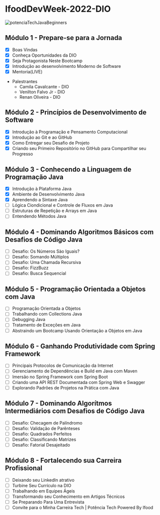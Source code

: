 # IfoodDevWeek-2022-DIO

![potenciaTechJavaBeginners](https://user-images.githubusercontent.com/50057305/195233444-836abc0c-5040-4ae1-a3d1-0167a96205e4.png)

## Módulo 1 - Prepare-se para a Jornada
  - [x] Boas Vindas 
  - [x] Conheça Oportunidades da DIO
  - [x] Seja Protagonista Neste Bootcamp
  - [x] Introdução ao desenvolvimento Moderno de Software
  - [x] Mentoria(LIVE)
  
  + Palestrantes
    - Camila Cavalcante - DIO
    - Venilton Falvo Jr - DIO
    - Renan Oliveira - DIO

## Módulo 2 - Princípios de Desenvolvimento de Software
  - [x] Introdução à Programação e Pensamento Computacional
  - [x] Introdução ao Git e ao GitHub
  - [x] Como Entregar seu Desafio de Projeto
  - [x] Criando seu Primeiro Repositório no GitHub para Compartilhar seu Progresso

## Módulo 3 - Conhecendo a Linguagem de Programação Java
  - [x] Introdução à Plataforma Java
  - [x] Ambiente de Desenvolvimento Java
  - [x] Aprendendo a Sintaxe Java
  - [ ] Lógica Ciondicional e Controle de Fluxos em Java
  - [ ] Estruturas de Repetição e Arrays em Java
  - [ ] Entendendo Métodos Java

## Módulo 4 - Dominando Algoritmos Básicos com Desafios de Código Java
  - [ ] Desafio: Os Números Sào Iguais?
  - [ ] Desafio: Somando Múltiplos
  - [ ] Desafio: Uma Chamada Recursiva
  - [ ] Desafio: FizzBuzz
  - [ ] Desafio: Busca Sequencial
  
## Módulo 5 - Programação Orientada a Objetos com Java
  - [ ]  Programação Orientada a Objetos
  - [ ]  Trabalhando com Collections Java
  - [ ]  Debugging Java
  - [ ]  Tratamento de Exceções em Java
  - [ ]  Abstraindo um Bootcamp Usando Orientação a Objetos em Java
  
## Módulo 6 - Ganhando Produtividade com Spring Framework
  - [ ]  Principais Protocolos de Comunicação da Internet
  - [ ]  Gerenciamento de Dependências e Build em Java com Maven
  - [ ]  Imersão no Spring Framework com Spring Boot
  - [ ]  Criando uma API REST Documentada com Spring Web e Swagger
  - [ ]  Explorando Padrões de Projetos na Prática com Java
  
## Módulo 7 - Dominando Algorítmos Intermediários com Desafios de Código Java
  - [ ] Desafio: Checagem de Palíndromo
  - [ ] Desafio: Validação de Parênteses
  - [ ] Desafio: Quadrados Perfeitos
  - [ ] Desafio: Classificando Matrizes
  - [ ] Desafio: Fatorial Desajeitado
  
## Módulo 8 - Fortalecendo sua Carreira Profissional
  - [ ] Deixando seu LinkedIn atrativo
  - [ ] Turbine Seu Currículo na DIO
  - [ ] Trabalhando em Equipes Ágeis
  - [ ] Transformando seu Conhecimento em Artigos Técnicos
  - [ ] Se Preparando Para Uma Entrevista
  - [ ] Convite para o Minha Carreira Tech | Potência Tech Powered By Ifood
